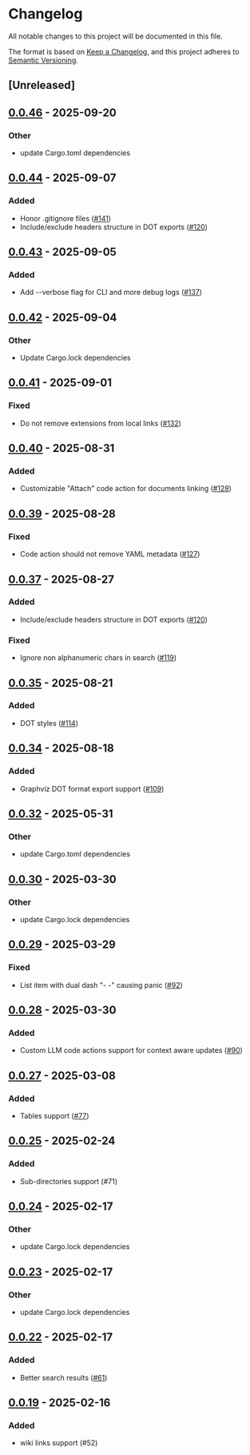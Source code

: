 # Changelog

All notable changes to this project will be documented in this file.

The format is based on [Keep a Changelog](https://keepachangelog.com/en/1.0.0/),
and this project adheres to [Semantic Versioning](https://semver.org/spec/v2.0.0.html).

## [Unreleased]

## [0.0.46](https://github.com/iwe-org/iwe/compare/iwe-v0.0.45...iwe-v0.0.46) - 2025-09-20

### Other

- update Cargo.toml dependencies

## [0.0.44](https://github.com/iwe-org/iwe/compare/iwe-v0.0.43...iwe-v0.0.44) - 2025-09-07

### Added

- Honor .gitignore files ([#141](https://github.com/iwe-org/iwe/pull/141))
- Include/exclude headers structure in DOT exports ([#120](https://github.com/iwe-org/iwe/pull/120))

## [0.0.43](https://github.com/iwe-org/iwe/compare/iwe-v0.0.42...iwe-v0.0.43) - 2025-09-05

### Added

- Add --verbose flag for CLI and more debug logs ([#137](https://github.com/iwe-org/iwe/pull/137))

## [0.0.42](https://github.com/iwe-org/iwe/compare/iwe-v0.0.41...iwe-v0.0.42) - 2025-09-04

### Other

- Update Cargo.lock dependencies

## [0.0.41](https://github.com/iwe-org/iwe/compare/iwe-v0.0.40...iwe-v0.0.41) - 2025-09-01

### Fixed

- Do not remove extensions from local links ([#132](https://github.com/iwe-org/iwe/pull/132))

## [0.0.40](https://github.com/iwe-org/iwe/compare/iwe-v0.0.39...iwe-v0.0.39) - 2025-08-31

### Added

- Customizable "Attach" code action for documents linking ([#128](https://github.com/iwe-org/iwe/pull/128))

## [0.0.39](https://github.com/iwe-org/iwe/compare/iwe-v0.0.38...iwe-v0.0.39) - 2025-08-28

### Fixed

- Code action should not remove YAML metadata ([#127](https://github.com/iwe-org/iwe/pull/127))

## [0.0.37](https://github.com/iwe-org/iwe/compare/iwe-v0.0.36...iwe-v0.0.37) - 2025-08-27

### Added

- Include/exclude headers structure in DOT exports ([#120](https://github.com/iwe-org/iwe/pull/120))

### Fixed

- Ignore non alphanumeric chars in search ([#119](https://github.com/iwe-org/iwe/pull/119))

## [0.0.35](https://github.com/iwe-org/iwe/compare/iwe-v0.0.34...iwe-v0.0.35) - 2025-08-21

### Added

- DOT styles ([#114](https://github.com/iwe-org/iwe/pull/114))

## [0.0.34](https://github.com/iwe-org/iwe/compare/iwe-v0.0.33...iwe-v0.0.34) - 2025-08-18

### Added

- Graphviz DOT format export support ([#109](https://github.com/iwe-org/iwe/pull/109))

## [0.0.32](https://github.com/iwe-org/iwe/compare/iwe-v0.0.31...iwe-v0.0.32) - 2025-05-31

### Other

- update Cargo.toml dependencies

## [0.0.30](https://github.com/iwe-org/iwe/compare/iwe-v0.0.29...iwe-v0.0.30) - 2025-03-30

### Other

- update Cargo.lock dependencies

## [0.0.29](https://github.com/iwe-org/iwe/compare/iwe-v0.0.28...iwe-v0.0.29) - 2025-03-29

### Fixed

- List item with dual dash "- -" causing panic ([#92](https://github.com/iwe-org/iwe/pull/92))

## [0.0.28](https://github.com/iwe-org/iwe/compare/iwe-v0.0.27...iwe-v0.0.28) - 2025-03-30

### Added

- Custom LLM code actions support for context aware updates ([#90](https://github.com/iwe-org/iwe/pull/90))

## [0.0.27](https://github.com/iwe-org/iwe/compare/iwe-v0.0.26...iwe-v0.0.27) - 2025-03-08

### Added

- Tables support ([#77](https://github.com/iwe-org/iwe/pull/77))

## [0.0.25](https://github.com/iwe-org/iwe/compare/iwe-v0.0.24...iwe-v0.0.25) - 2025-02-24

### Added

- Sub-directories support (#71)

## [0.0.24](https://github.com/iwe-org/iwe/compare/iwe-v0.0.23...iwe-v0.0.24) - 2025-02-17

### Other

- update Cargo.lock dependencies

## [0.0.23](https://github.com/iwe-org/iwe/compare/iwe-v0.0.22...iwe-v0.0.23) - 2025-02-17

### Other

- update Cargo.lock dependencies

## [0.0.22](https://github.com/iwe-org/iwe/compare/iwe-v0.0.21...iwe-v0.0.22) - 2025-02-17

### Added

- Better search results ([#61](https://github.com/iwe-org/iwe/pull/61))

## [0.0.19](https://github.com/iwe-org/iwe/compare/iwe-v0.0.18...iwe-v0.0.19) - 2025-02-16

### Added

- wiki links support (#52)